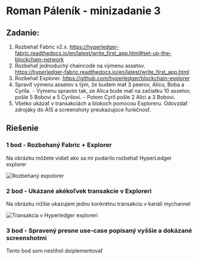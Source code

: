 # Roman Páleník - minizadanie 3

## Zadanie:

1. Rozbehať Fabric v2.x. https://hyperledger-fabric.readthedocs.io/en/latest/write_first_app.html#set-up-the-blockchain-network
2. Rozbehať jednoduchý chaincode na výmenu assetov. https://hyperledger-fabric.readthedocs.io/en/latest/write_first_app.html
3. Rozbehať Explorer. https://github.com/hyperledger/blockchain-explorer
4. Spraviť výmenu assetov s tým, že budem mať 3 peerov, Alicu, Boba a Cyrila. ⁃ Vymenu spravim tak, ze Alica bude mať na začiatku 10 assetov, pošle 5 Bobovi a 5 Cyrilovi. ⁃ Potom Cyril pošle 2 Alici a 3 Bobovi.
5. Všetko ukázať v transakciách a blokoch pomocou Exploreru.
   Odovzdať zdrojáky do AIS a screenshoty preukazujúce funkčnosť.

## Riešenie

### 1 bod - Rozbehaný Fabric + Explorer

Na obrázku môžete vidieť ako sa mi podarilo rozbehať HyperLedger explorer

![Rozbehaný expolorer](./explorer.png)

### 2 bod - Ukázané akékoľvek transakcie v Exploreri

Na obrázku nižšie ukazujem jednu konkrétnu transakciu v kanáli mychannel

![Transakcia v Hyperledger exploreri](./transakcia.png)

### 3 bod - Spravený presne use-case popísaný vyššie a dokázané screenshotmi

Tento bod som nestihol doiplementovať
